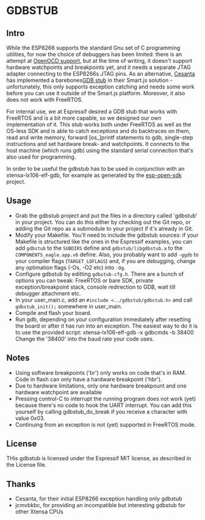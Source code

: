 
GDBSTUB
=======

Intro
-----

While the ESP8266 supports the standard Gnu set of C programming utilities, for now the choice of debuggers
has been limited: there is an attempt at [OpenOCD support](https://github.com/projectgus/openocd), but at 
the time of writing, it doesn't support hardware watchpoints and breakpoints yet, and it needs a separate
JTAG adapter connecting to the ESP8266s JTAG pins. As an alternative, [Cesanta](https://www.cesanta.com/) 
has implemented a barebones[GDB stub](https://blog.cesanta.com/esp8266-gdb) in their Smart.js solution -
unfortunately, this only supports exception catching and needs some work before you can use it outside of 
the Smart.js platform. Moreover, it also does not work with FreeRTOS.

For internal use, we at Espressif desired a GDB stub that works with FreeRTOS and is a bit more capable,
so we designed our own implementation of it. This stub works both under FreeRTOS as well as the OS-less
SDK and is able to catch exceptions and do backtraces on them, read and write memory, forward [os_]printf
statements to gdb, single-step instructions and set hardware break- and watchpoints. It connects to the
host machine (which runs gdb) using the standard serial connection that's also used for programming.

In order to be useful the gdbstub has to be used in conjunction with an xtensa-lx106-elf-gdb, for example
as generated by the [esp-open-sdk](https://github.com/pfalcon/esp-open-sdk) project.

Usage
-----
 * Grab the gdbstub project and put the files in a directory called 'gdbstub' in your project. You can do this
either by checking out the Git repo, or adding the Git repo as a submodule to your project if it's already
in Git.
 * Modify your Makefile. You'll need to include the gdbstub sources: if your Makefile is structured like the
ones in the Espressif examples, you can add `gdbstub` to the `SUBDIRS` define and `gdbstub/libgdbstub.a` to the
`COMPONENTS_eagle.app.v6` define. Also, you probably want to add `-ggdb` to your compiler flags (`TARGET_LDFLAGS`)
and, if you are debugging, change any optimation flags (-Os, -O2 etc) into `-Og`.
 * Configure gdbstub by editting `gdbstub-cfg.h`. There are a bunch of options you can tweak: FreeRTOS or bare SDK,
private exception/breakpoint stack, console redirection to GDB, wait till debugger attachment etc.
 * In your user_main.c, add an `#include <../gdbstub/gdbstub.h>` and call `gdbstub_init();` somewhere in user_main.
 * Compile and flash your board.
 * Run gdb, depending on your configuration immediately after resetting the board or after it has run into
an exception. The easiest way to do it is to use the provided script: xtensa-lx106-elf-gdb -x gdbcmds -b 38400
Change the '38400' into the baud rate your code uses.

Notes
-----
 * Using software breakpoints ('br') only works on code that's in RAM. Code in flash can only have a hardware
breakpoint ('hbr').
 * Due to hardware limitations, only one hardware breakpount and one hardware watchpoint are available
 * Pressing control-C to interrupt the running program does not work (yet) because there's no code to hook
the UART interrupt. You can add this yourself by calling gdbstub_do_break if you receive a character with
value 0x03.
 * Continuing from an exception is not (yet) supported in FreeRTOS mode.

License
-------
THis gdbstub is licensed under the Espressif MIT license, as described in the License file.


Thanks
------
 * Cesanta, for their initial ESP8266 exception handling only gdbstub
 * jcmvbkbc, for providing an incompatible but interesting gdbstub for other Xtensa CPUs

